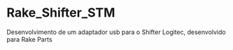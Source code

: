 # Rake_Shifter_STM
Desenvolvimento de um adaptador usb para o Shifter Logitec, desenvolvido para Rake Parts
